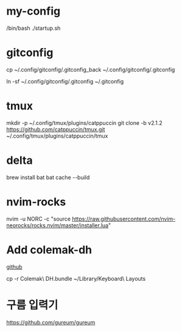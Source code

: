 # my-config

/bin/bash ./startup.sh

# gitconfig

cp ~/.config/gitconfig/.gitconfig_back ~/.config/gitconfig/.gitconfig

ln -sf ~/.config/gitconfig/.gitconfig ~/.gitconfig

# tmux

mkdir -p ~/.config/tmux/plugins/catppuccin
git clone -b v2.1.2 https://github.com/catppuccin/tmux.git ~/.config/tmux/plugins/catppuccin/tmux

# delta

brew install bat
bat cache --build

# nvim-rocks

nvim -u NORC -c "source https://raw.githubusercontent.com/nvim-neorocks/rocks.nvim/master/installer.lua"

# Add colemak-dh

[github](https://github.com/ColemakMods/mod-dh)

cp -r Colemak\ DH.bundle ~/Library/Keyboard\ Layouts

# 구름 입력기

https://github.com/gureum/gureum
